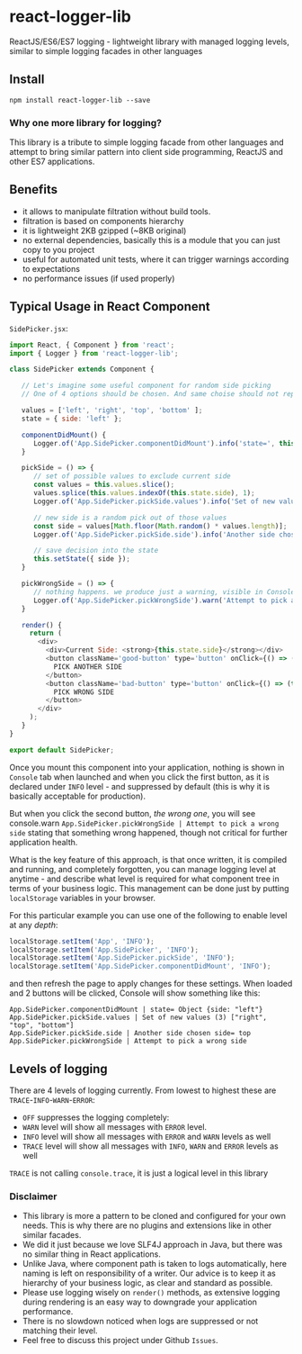 # react-logger-lib

ReactJS/ES6/ES7 logging - lightweight library with managed logging levels, similar to simple logging facades in other languages

## Install
```npm install react-logger-lib --save```

### Why one more library for logging?

This library is a tribute to simple logging facade from other languages and attempt to bring similar pattern into client side programming, ReactJS and other ES7 applications.

## Benefits
- it allows to manipulate filtration without build tools.
- filtration is based on components hierarchy
- it is lightweight 2KB gzipped (~8KB original)
- no external dependencies, basically this is a module that you can just copy to you project
- useful for automated unit tests, where it can trigger warnings according to expectations
- no performance issues (if used properly)

## Typical Usage in React Component

`SidePicker.jsx`:
```javascript
import React, { Component } from 'react';
import { Logger } from 'react-logger-lib';

class SidePicker extends Component {

   // Let's imagine some useful component for random side picking
   // One of 4 options should be chosen. And same choise should not repeat

   values = ['left', 'right', 'top', 'bottom' ];
   state = { side: 'left' };

   componentDidMount() {
      Logger.of('App.SidePicker.componentDidMount').info('state=', this.state);
   }

   pickSide = () => {
      // set of possible values to exclude current side
      const values = this.values.slice();
      values.splice(this.values.indexOf(this.state.side), 1);
      Logger.of('App.SidePicker.pickSide.values').info('Set of new values', values);

      // new side is a random pick out of those values
      const side = values[Math.floor(Math.random() * values.length)];
      Logger.of('App.SidePicker.pickSide.side').info('Another side chosen', 'side=', side);

      // save decision into the state
      this.setState({ side });
   }

   pickWrongSide = () => {
      // nothing happens. we produce just a warning, visible in Console
      Logger.of('App.SidePicker.pickWrongSide').warn('Attempt to pick a wrong side');
   }

   render() {
     return (
       <div>
         <div>Current Side: <strong>{this.state.side}</strong></div>
         <button className='good-button' type='button' onClick={() => (this.pickSide())}>
           PICK ANOTHER SIDE
         </button>
         <button className='bad-button' type='button' onClick={() => (this.pickWrongSide())}>
           PICK WRONG SIDE
         </button>
       </div>
     );
   }
}

export default SidePicker;

```
Once you mount this component into your application, nothing is shown in `Console` tab when launched and when you click the first button, as it is declared under `INFO` level - and suppressed by default (this is why it is basically acceptable for production).

But when you click the second button, *the wrong one*, you will see console.warn
```App.SidePicker.pickWrongSide | Attempt to pick a wrong side``` stating that something wrong happened, though not critical for further application health.

What is the key feature of this approach, is that once written, it is compiled and running, and completely forgotten, you can manage logging level at anytime - and describe what level is required for what component tree in terms of your business logic. This management can be done just by putting `localStorage` variables in your browser.

For this particular example you can use one of the following to enable level at any *depth*:
```javascript
localStorage.setItem('App', 'INFO');
localStorage.setItem('App.SidePicker', 'INFO');
localStorage.setItem('App.SidePicker.pickSide', 'INFO');
localStorage.setItem('App.SidePicker.componentDidMount', 'INFO');
```
and then refresh the page to apply changes for these settings. When loaded and 2 buttons will be clicked, Console will show something like this:
```
App.SidePicker.componentDidMount | state= Object {side: "left"}
App.SidePicker.pickSide.values | Set of new values (3) ["right", "top", "bottom"]
App.SidePicker.pickSide.side | Another side chosen side= top
App.SidePicker.pickWrongSide | Attempt to pick a wrong side
```

## Levels of logging

There are 4 levels of logging currently. From lowest to highest these are `TRACE`-`INFO`-`WARN`-`ERROR`:

- `OFF` suppresses the logging completely:
- `WARN` level will show all messages with `ERROR` level.
- `INFO` level will show all messages with `ERROR` and `WARN` levels as well
- `TRACE` level will show all messages with `INFO`, `WARN` and `ERROR`  levels as well

`TRACE` is not calling `console.trace`, it is just a logical level in this library

### Disclaimer

- This library is more a pattern to be cloned and configured for your own needs. This is why there are no plugins and extensions like in other similar facades.
- We did it just because we love SLF4J approach in Java, but there was no similar thing in React applications.
- Unlike Java, where component path is taken to logs automatically, here naming is left on responsibility of a writer. Our advice is to keep it as hierarchy of your business logic, as clear and standard as possible.
- Please use logging wisely on `render()` methods, as extensive logging during rendering is an easy way to downgrade your application performance.
- There is no slowdown noticed when logs are suppressed or not matching their level.
- Feel free to discuss this project under Github `Issues`.
